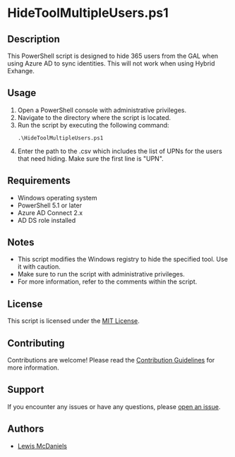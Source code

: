 # HideToolMultipleUsers.ps1

## Description
This PowerShell script is designed to hide 365 users from the GAL when using Azure AD to sync identities. This will not work when using Hybrid Exhange.

## Usage
1. Open a PowerShell console with administrative privileges.
2. Navigate to the directory where the script is located.
3. Run the script by executing the following command:
    ```
    .\HideToolMultipleUsers.ps1
    ```
4. Enter the path to the .csv which includes the list of UPNs for the users that need hiding. Make sure the first line is "UPN".

## Requirements
- Windows operating system
- PowerShell 5.1 or later
- Azure AD Connect 2.x
- AD DS role installed

## Notes
- This script modifies the Windows registry to hide the specified tool. Use it with caution.
- Make sure to run the script with administrative privileges.
- For more information, refer to the comments within the script.

## License
This script is licensed under the [MIT License](LICENSE).

## Contributing
Contributions are welcome! Please read the [Contribution Guidelines](CONTRIBUTING.md) for more information.

## Support
If you encounter any issues or have any questions, please [open an issue](https://github.com/LewisMcDaniels/365Tools/issues).

## Authors
- [Lewis McDaniels](https://github.com/LewisMcDaniels)
